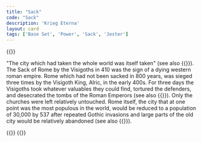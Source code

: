 ```yaml
---
title: "Sack"
code: "Sack"
description: 'Krieg Eterna'
layout: card
tags: ['Base Set', 'Power', 'Sack', 'Jester']
---
```

{{<card-detail-page code="Sack" artwork="Sack of Rome by the Visigoths by Joseph-Noël Sylvestre (1890)" attr="Pelagius" >}}
<p>
"The city which had taken the whole world was itself taken" (see also {{<cardlink name="Catapult" code="catapult">}}). The Sack of Rome by the Visigoths in 410 was the sign of a dying western roman empire. Rome which had not been sacked in 800 years, was sieged three times by the Visigoth King, Alric, in the early 400s. For three days the Visigoths took whatever valuables they could find, tortured the defenders, and desecrated the tombs of the Roman Emperors (see also {{<cardlink name="Assassin">}}). Only the churches were left relatively untouched. Rome itself, the city that at one point was the most populous in the world, would be reduced to a population of 30,000 by 537 after repeated Gothic invasions and large parts of the old city would be relatively abandoned (see also {{<cardlink name="Crusade" code="crusade">}}).
</p> 
{{<card-detail-image file="alric.jpg" caption="Alric entering Athens">}}
{{</card-detail-page>}}